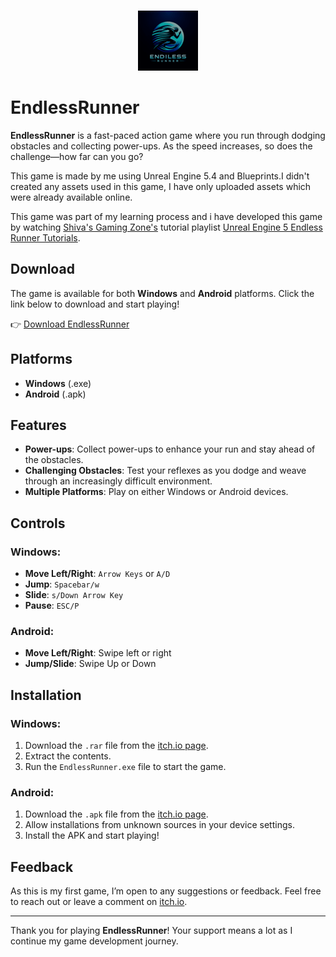 <img src="" style="margin:auto;">

<p align="center">
   <a href ="https://lightyagami555.itch.io/endlessrunner">
      <img src="media/EndlessRunner_Logo_96X96.png" alt="logo" >
   </a>
</p>

# EndlessRunner

**EndlessRunner** is a fast-paced action game where you run through dodging obstacles and collecting power-ups. As the speed increases, so does the challenge—how far can you go?

This game is made by me using Unreal Engine 5.4 and Blueprints.I didn't created any assets used in this game, I have only uploaded assets which were already available online.

This game was part of my learning process and i have developed this game by watching [Shiva's Gaming Zone's](https://www.youtube.com/@shivasgamingzone) tutorial playlist [Unreal Engine 5 Endless Runner Tutorials](https://www.youtube.com/playlist?list=PL5tI7Z2tI7yYKn4irjkTEeEyH0Kblzv6C).

## Download

The game is available for both **Windows** and **Android** platforms. Click the link below to download and start playing!

👉 [Download EndlessRunner](https://lightyagami555.itch.io/endlessrunner)

## Platforms

- **Windows** (.exe)
- **Android** (.apk)

## Features

- **Power-ups**: Collect power-ups to enhance your run and stay ahead of the obstacles.
- **Challenging Obstacles**: Test your reflexes as you dodge and weave through an increasingly difficult environment.
- **Multiple Platforms**: Play on either Windows or Android devices.

## Controls

### Windows:
- **Move Left/Right**: `Arrow Keys` or `A/D`
- **Jump**: `Spacebar/w`
- **Slide**: `s/Down Arrow Key`
- **Pause**: `ESC/P`

### Android:
- **Move Left/Right**: Swipe left or right
- **Jump/Slide**:   Swipe Up or Down

## Installation

### Windows:
1. Download the `.rar` file from the [itch.io page](https://lightyagami555.itch.io/endlessrunner).
2. Extract the contents.
3. Run the `EndlessRunner.exe` file to start the game.

### Android:
1. Download the `.apk` file from the [itch.io page](https://lightyagami555.itch.io/endlessrunner).
2. Allow installations from unknown sources in your device settings.
3. Install the APK and start playing!

## Feedback

As this is my first game, I’m open to any suggestions or feedback. Feel free to reach out or leave a comment on [itch.io](https://lightyagami555.itch.io/endlessrunner).

---

Thank you for playing **EndlessRunner**! Your support means a lot as I continue my game development journey.
